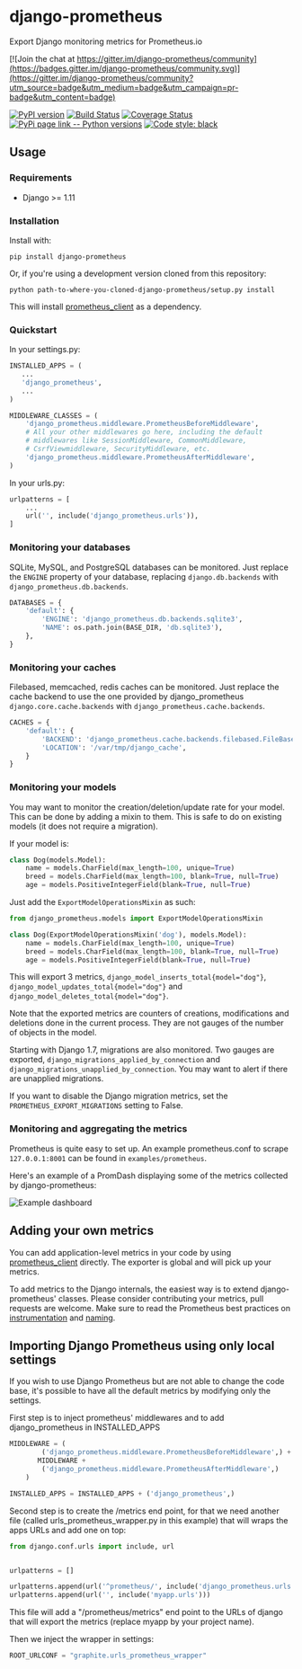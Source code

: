 # django-prometheus
Export Django monitoring metrics for Prometheus.io

[![Join the chat at https://gitter.im/django-prometheus/community](https://badges.gitter.im/django-prometheus/community.svg)](https://gitter.im/django-prometheus/community?utm_source=badge&utm_medium=badge&utm_campaign=pr-badge&utm_content=badge)

[![PyPI version](https://badge.fury.io/py/django-prometheus.svg)](http://badge.fury.io/py/django-prometheus)
[![Build Status](https://travis-ci.org/korfuri/django-prometheus.svg?branch=master)](https://travis-ci.org/korfuri/django-prometheus)
[![Coverage Status](https://coveralls.io/repos/github/korfuri/django-prometheus/badge.svg?branch=master)](https://coveralls.io/github/korfuri/django-prometheus?branch=master)
[![PyPi page link -- Python versions](https://img.shields.io/pypi/pyversions/django-prometheus.svg)](https://pypi.python.org/pypi/django-prometheus)
[![Code style: black](https://img.shields.io/badge/code%20style-black-000000.svg)](https://github.com/psf/black)

## Usage

### Requirements

* Django >= 1.11

### Installation

Install with:

```shell
pip install django-prometheus
```

Or, if you're using a development version cloned from this repository:

```shell
python path-to-where-you-cloned-django-prometheus/setup.py install
```

This will install [prometheus_client](https://github.com/prometheus/client_python) as a dependency.

### Quickstart

In your settings.py:

```python
INSTALLED_APPS = (
   ...
   'django_prometheus',
   ...
)

MIDDLEWARE_CLASSES = (
    'django_prometheus.middleware.PrometheusBeforeMiddleware',
    # All your other middlewares go here, including the default
    # middlewares like SessionMiddleware, CommonMiddleware,
    # CsrfViewmiddleware, SecurityMiddleware, etc.
    'django_prometheus.middleware.PrometheusAfterMiddleware',
)
```

In your urls.py:

```python
urlpatterns = [
    ...
    url('', include('django_prometheus.urls')),
]
```

### Monitoring your databases

SQLite, MySQL, and PostgreSQL databases can be monitored. Just
replace the `ENGINE` property of your database, replacing
`django.db.backends` with `django_prometheus.db.backends`.

```python
DATABASES = {
    'default': {
        'ENGINE': 'django_prometheus.db.backends.sqlite3',
        'NAME': os.path.join(BASE_DIR, 'db.sqlite3'),
    },
}
```

### Monitoring your caches

Filebased, memcached, redis caches can be monitored. Just replace
the cache backend to use the one provided by django_prometheus
`django.core.cache.backends` with `django_prometheus.cache.backends`.

```python
CACHES = {
    'default': {
        'BACKEND': 'django_prometheus.cache.backends.filebased.FileBasedCache',
        'LOCATION': '/var/tmp/django_cache',
    }
}
```

### Monitoring your models

You may want to monitor the creation/deletion/update rate for your
model. This can be done by adding a mixin to them. This is safe to do
on existing models (it does not require a migration).

If your model is:

```python
class Dog(models.Model):
    name = models.CharField(max_length=100, unique=True)
    breed = models.CharField(max_length=100, blank=True, null=True)
    age = models.PositiveIntegerField(blank=True, null=True)
```

Just add the `ExportModelOperationsMixin` as such:

```python
from django_prometheus.models import ExportModelOperationsMixin

class Dog(ExportModelOperationsMixin('dog'), models.Model):
    name = models.CharField(max_length=100, unique=True)
    breed = models.CharField(max_length=100, blank=True, null=True)
    age = models.PositiveIntegerField(blank=True, null=True)
```

This will export 3 metrics, `django_model_inserts_total{model="dog"}`,
`django_model_updates_total{model="dog"}` and
`django_model_deletes_total{model="dog"}`.

Note that the exported metrics are counters of creations,
modifications and deletions done in the current process. They are not
gauges of the number of objects in the model.

Starting with Django 1.7, migrations are also monitored. Two gauges
are exported, `django_migrations_applied_by_connection` and
`django_migrations_unapplied_by_connection`. You may want to alert if
there are unapplied migrations.

If you want to disable the Django migration metrics, set the
`PROMETHEUS_EXPORT_MIGRATIONS` setting to False.

### Monitoring and aggregating the metrics

Prometheus is quite easy to set up. An example prometheus.conf to
scrape `127.0.0.1:8001` can be found in `examples/prometheus`.

Here's an example of a PromDash displaying some of the metrics
collected by django-prometheus:

![Example dashboard](https://raw.githubusercontent.com/korfuri/django-prometheus/master/examples/django-promdash.png)

## Adding your own metrics

You can add application-level metrics in your code by using
[prometheus_client](https://github.com/prometheus/client_python)
directly. The exporter is global and will pick up your metrics.

To add metrics to the Django internals, the easiest way is to extend
django-prometheus' classes. Please consider contributing your metrics,
pull requests are welcome. Make sure to read the Prometheus best
practices on
[instrumentation](http://prometheus.io/docs/practices/instrumentation/)
and [naming](http://prometheus.io/docs/practices/naming/).

## Importing Django Prometheus using only local settings

If you wish to use Django Prometheus but are not able to change
the code base, it's possible to have all the default metrics by
modifying only the settings.

First step is to inject prometheus' middlewares and to add
django_prometheus in INSTALLED_APPS

```python
MIDDLEWARE = (
        ('django_prometheus.middleware.PrometheusBeforeMiddleware',) +
       MIDDLEWARE +
        ('django_prometheus.middleware.PrometheusAfterMiddleware',)
    )

INSTALLED_APPS = INSTALLED_APPS + ('django_prometheus',)
```

Second step is to create the /metrics end point, for that we need
another file (called urls_prometheus_wrapper.py in this example) that
will wraps the apps URLs and add one on top:

```python
from django.conf.urls import include, url


urlpatterns = []

urlpatterns.append(url('^prometheus/', include('django_prometheus.urls')))
urlpatterns.append(url('', include('myapp.urls')))
```

This file will add a "/prometheus/metrics" end point to the URLs of django
that will export the metrics (replace myapp by your project name).

Then we inject the wrapper in settings:

```python 
ROOT_URLCONF = "graphite.urls_prometheus_wrapper"
```
